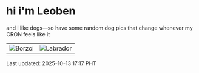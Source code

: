 # hi i'm Leoben

and i like dogs—so have some random dog pics that change whenever my CRON feels like it

|  |  |
|--------|----------|
| ![Borzoi](https://random-dog-vercel.vercel.app/api/random-borzoi?v=1760347070) | ![Labrador](https://random-dog-vercel.vercel.app/api/random-labrador?v=1760347070) |

Last updated: 2025-10-13 17:17 PHT
